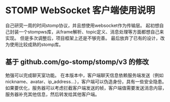 # STOMP WebSocket 客户端使用说明

自己研究一周的时间stomp协议，并且想使用websocket作为传输层。
起初想自己封装一个stompws库，从frame解析、topic定义、消息处理等方面都想自己来实现。
但是多次调整后，项目框架上还是不够完善。
最后放弃了已有的设计，改为使用比较成熟的stomp库。

## 基于 github.com/go-stomp/stomp/v3 的修改

勉强可以完成聊天室功能。
在本版本中，客户端聊天信息依赖服务端发送（例如nickname、avatar、ip_address...），客户端可以伪造身份，具有一些安全隐患。
如果要优化，服务器可以考虑拦截客户端发送的帧，客户端值需要发送消息内容，服务器补充其他信息，然后转发给其他客户端。
